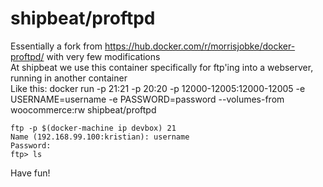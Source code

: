 shipbeat/proftpd
================

Essentially a fork from https://hub.docker.com/r/morrisjobke/docker-proftpd/ with very few modifications  
At shipbeat we use this container specifically for ftp'ing into a webserver, running in another container  
Like this:
    docker run -p 21:21 -p 20:20 -p 12000-12005:12000-12005 -e USERNAME=username -e PASSWORD=password --volumes-from woocommerce:rw shipbeat/proftpd

    ftp -p $(docker-machine ip devbox) 21
    Name (192.168.99.100:kristian): username
    Password:
    ftp> ls

Have fun!
